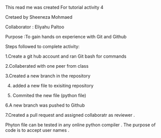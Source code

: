 This read me was created For tutorial activity 4

 Cretaed by Sheeneza Mohmaed 

 Collaborator : Eliyahu Paltoo

 Purpose :To gain hands on experience with Git and Github 

 Steps followed to complete activity:


1.Create a git hub account and ran Git bash for commands 

2.Collaberated with one peer from class

3.Created a new branch in the repository 

4. added a new file to exisiting repository
   
5. Commited the new file (python file)

6.A new branch was pushed to Github 

7.Created a pull request and assigned collaboratr as reviewer .

Phyton file can be tested in any online python compiler .
The purpose of code is to accept user names .
